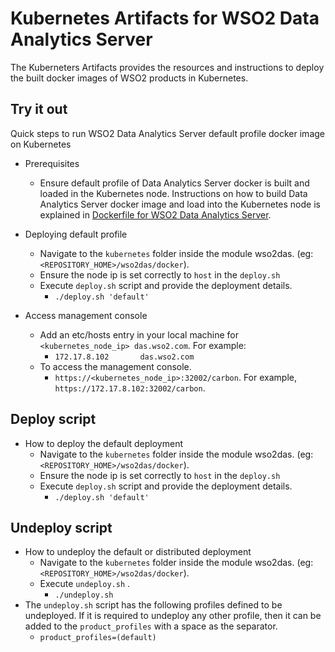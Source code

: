 # Kubernetes Artifacts for WSO2 Data Analytics Server #
The Kuberneters Artifacts provides the resources and instructions to deploy the built docker images of WSO2 products in Kubernetes.

## Try it out
Quick steps to run WSO2 Data Analytics Server default profile docker image on Kubernetes

* Prerequisites
    - Ensure default profile of Data Analytics Server docker is built and loaded in the Kubernetes node.
    Instructions on how to build Data Analytics Server docker image and load into the Kubernetes node is explained in [Dockerfile for WSO2 Data Analytics Server](https://github.com/wso2/kubernetes-artifacts/tree/master/wso2das/docker/README.md#building-the-docker-images).

* Deploying default profile
    - Navigate to the `kubernetes` folder inside the module wso2das. (eg: `<REPOSITORY_HOME>/wso2das/docker`). 
    - Ensure the node ip is set correctly to `host` in the `deploy.sh`
    - Execute `deploy.sh` script and provide the deployment details.
        + `./deploy.sh 'default'`

* Access management console
    - Add an etc/hosts entry in your local machine for `<kubernetes_node_ip> das.wso2.com`. For example:
        + `172.17.8.102       das.wso2.com`
    - To access the management console.
        +  `https://<kubernetes_node_ip>:32002/carbon`. For example, `https://172.17.8.102:32002/carbon`.

## Deploy script

* How to deploy the default deployment
    - Navigate to the `kubernetes` folder inside the module wso2das. (eg: `<REPOSITORY_HOME>/wso2das/docker`).
    - Ensure the node ip is set correctly to `host` in the `deploy.sh`
    - Execute `deploy.sh` script and provide the deployment details.
        + `./deploy.sh 'default'`
              
## Undeploy script

* How to undeploy the default or distributed deployment
    - Navigate to the `kubernetes` folder inside the module wso2das. (eg: `<REPOSITORY_HOME>/wso2das/docker`).
    - Execute `undeploy.sh` .
        + `./undeploy.sh`           
* The `undeploy.sh` script has the following profiles defined to be undeployed. If it is required to undeploy any other profile, then it can be added to the `product_profiles` with a space as the separator.
    - `product_profiles=(default)`
